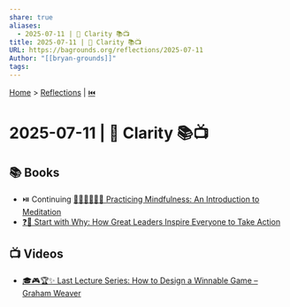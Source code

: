 ```yaml
---
share: true
aliases:
  - 2025-07-11 | 🌟 Clarity 📚📺
title: 2025-07-11 | 🌟 Clarity 📚📺
URL: https://bagrounds.org/reflections/2025-07-11
Author: "[[bryan-grounds]]"
tags: 
---
```

[Home](../index.md) > [Reflections](./index.md) | [⏮️](./2025-07-10.md)  
# 2025-07-11 | 🌟 Clarity 📚📺  
## 📚 Books  
- ⏯️ Continuing [🧘🏼‍♀️👩🏼‍🏫 Practicing Mindfulness: An Introduction to Meditation](../books/practicing-mindfulness-an-introduction-to-meditation.md)  
- [❓🎯 Start with Why: How Great Leaders Inspire Everyone to Take Action](../books/start-with-why-how-great-leaders-inspire-everyone-to-take-action.md)  
  
## 📺 Videos  
- [🎓🎮🏆✨ Last Lecture Series: How to Design a Winnable Game – Graham Weaver](../videos/last-lecture-series-how-to-design-a-winnable-game-graham-weaver.md)